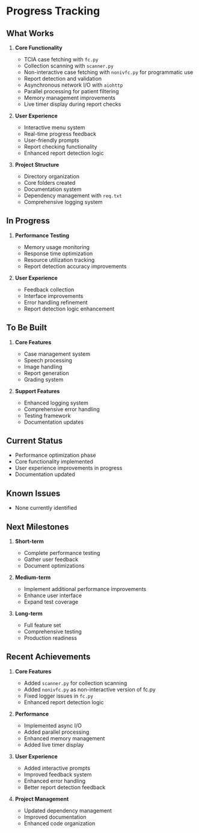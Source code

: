 # Progress Tracking

## What Works
1. **Core Functionality**
   - TCIA case fetching with `fc.py`
   - Collection scanning with `scanner.py`
   - Non-interactive case fetching with `nonivfc.py` for programmatic use
   - Report detection and validation
   - Asynchronous network I/O with `aiohttp`
   - Parallel processing for patient filtering
   - Memory management improvements
   - Live timer display during report checks

2. **User Experience**
   - Interactive menu system
   - Real-time progress feedback
   - User-friendly prompts
   - Report checking functionality
   - Enhanced report detection logic

3. **Project Structure**
   - Directory organization
   - Core folders created
   - Documentation system
   - Dependency management with `req.txt`
   - Comprehensive logging system

## In Progress
1. **Performance Testing**
   - Memory usage monitoring
   - Response time optimization
   - Resource utilization tracking
   - Report detection accuracy improvements

2. **User Experience**
   - Feedback collection
   - Interface improvements
   - Error handling refinement
   - Report detection logic enhancement

## To Be Built
1. **Core Features**
   - Case management system
   - Speech processing
   - Image handling
   - Report generation
   - Grading system

2. **Support Features**
   - Enhanced logging system
   - Comprehensive error handling
   - Testing framework
   - Documentation updates

## Current Status
- Performance optimization phase
- Core functionality implemented
- User experience improvements in progress
- Documentation updated

## Known Issues
- None currently identified

## Next Milestones
1. **Short-term**
   - Complete performance testing
   - Gather user feedback
   - Document optimizations

2. **Medium-term**
   - Implement additional performance improvements
   - Enhance user interface
   - Expand test coverage

3. **Long-term**
   - Full feature set
   - Comprehensive testing
   - Production readiness

## Recent Achievements
1. **Core Features**
   - Added `scanner.py` for collection scanning
   - Added `nonivfc.py` as non-interactive version of fc.py
   - Fixed logger issues in `fc.py`
   - Enhanced report detection logic

2. **Performance**
   - Implemented async I/O
   - Added parallel processing
   - Enhanced memory management
   - Added live timer display

3. **User Experience**
   - Added interactive prompts
   - Improved feedback system
   - Enhanced error handling
   - Better report detection feedback

4. **Project Management**
   - Updated dependency management
   - Improved documentation
   - Enhanced code organization 